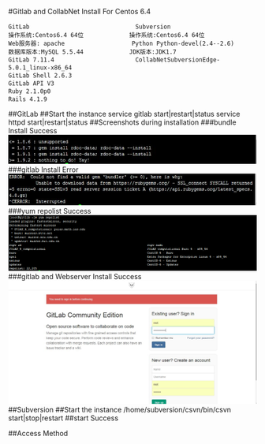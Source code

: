 #Gitlab and CollabNet Install For Centos 6.4

    GitLab                              Subversion
    操作系统:Centos6.4 64位             操作系统:Centos6.4 64位
    Web服务器: apache                   Python Python-devel(2.4--2.6)
    数据库版本:MySQL 5.5.44             JDK版本:JDK1.7
    GitLab 7.11.4                       CollabNetSubversionEdge-5.0.1_linux-x86_64
    GitLab Shell 2.6.3
    GitLab API V3
    Ruby 2.1.0p0
    Rails 4.1.9
##GitLab
##Start the instance
    service gitlab start|restart|status
    service httpd start|restart|status
##Screenshots during installation
###bundle Install Success
![](https://raw.githubusercontent.com/aarongo/LocalGit/InstallationDocument/images/bundle-install.jpg)
###gitlab Install Error
![](https://github.com/aarongo/LocalGit/blob/InstallationDocument/images/gitlab-install-bundler-error.jpg)
###yum repolist Success
![](https://github.com/aarongo/LocalGit/blob/InstallationDocument/images/yum%20repolist.jpg)
###gitlab and Webserver Install Success
![](https://github.com/aarongo/LocalGit/blob/InstallationDocument/images/%E6%89%80%E6%9C%89%E6%9C%8D%E5%8A%A1%E5%AE%89%E8%A3%85%E6%88%90%E5%8A%9F%E8%AE%BF%E9%97%AE%E6%88%AA%E5%9B%BE.jpg)
##Subversion
##Start the instance
    /home/subversion/csvn/bin/csvn start|stop|restart
##start Success

##Access Method

